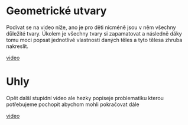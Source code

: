 # Geometrické utvary

Podívat se na video níže, ano je pro děti nicméně jsou v něm všechny důležité tvary. Úkolem je všechny tvary si zapamatovat a následně dáky tomu moci popsat jednotlivé vlastnosti daných těles a tyto tělesa zhruba nakreslit.

[video](https://www.youtube.com/watch?v=SRKAjA6iUOM&ab_channel=Slovn%C3%ADz%C3%A1sobaprod%C4%9Bti)

# Uhly

Opět další stupidní video ale hezky popiseje problematiku kterou potřebujeme pochopit abychom mohli pokračovat dále

[video](https://www.youtube.com/watch?v=Y0R6aGZ29Lc&ab_channel=KhanAcademyCzech)